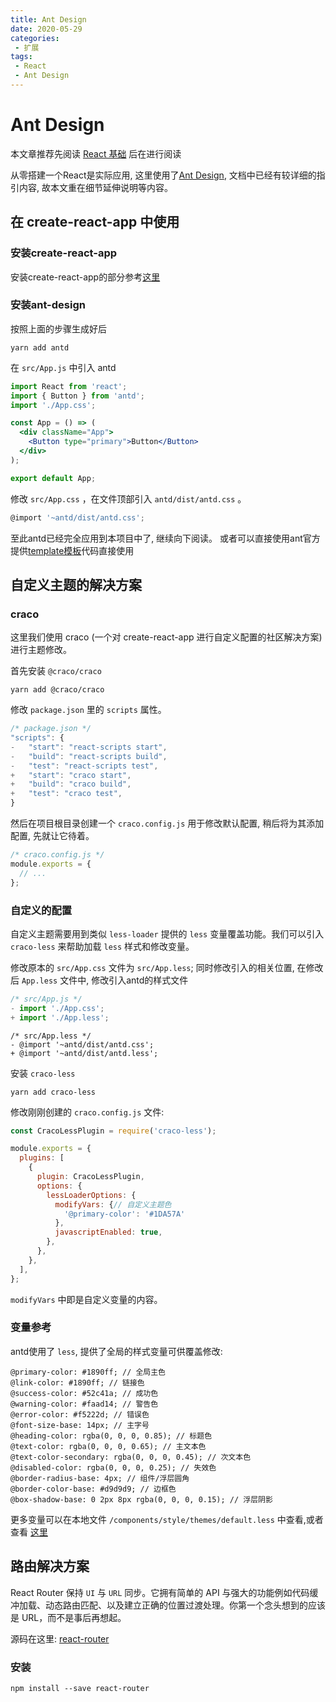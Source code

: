 ```yaml
---
title: Ant Design 
date: 2020-05-29
categories:
 - 扩展
tags:
 - React
 - Ant Design
---
```


# Ant Design

本文章推荐先阅读 [React 基础](./React) 后在进行阅读

从零搭建一个React是实际应用, 这里使用了[Ant Design](https://ant-design.gitee.io/docs/react/use-with-create-react-app-cn), 文档中已经有较详细的指引内容, 故本文重在细节延伸说明等内容。

## 在 create-react-app 中使用

### 安装create-react-app

安装create-react-app的部分参考[这里](./React#create-react-app)

### 安装ant-design

按照上面的步骤生成好后
```
yarn add antd
```

在 `src/App.js` 中引入 antd

```jsx
import React from 'react';
import { Button } from 'antd';
import './App.css';

const App = () => (
  <div className="App">
    <Button type="primary">Button</Button>
  </div>
);

export default App;
```
修改 `src/App.css` ，在文件顶部引入 `antd/dist/antd.css` 。

```js
@import '~antd/dist/antd.css';
```
至此antd已经完全应用到本项目中了, 继续向下阅读。
或者可以直接使用ant官方提供[template模板]()代码直接使用

## 自定义主题的解决方案

### craco

这里我们使用 craco (一个对 create-react-app 进行自定义配置的社区解决方案) 进行主题修改。

首先安装 `@craco/craco`

```
yarn add @craco/craco
```

修改 `package.json` 里的 `scripts` 属性。

```js {3-8} 
/* package.json */
"scripts": {
-   "start": "react-scripts start",
-   "build": "react-scripts build",
-   "test": "react-scripts test",
+   "start": "craco start",
+   "build": "craco build",
+   "test": "craco test",
}
```

然后在项目根目录创建一个 `craco.config.js` 用于修改默认配置, 稍后将为其添加配置, 先就让它待着。

```js
/* craco.config.js */
module.exports = {
  // ...
};
```

### 自定义的配置

自定义主题需要用到类似 `less-loader` 提供的 `less` 变量覆盖功能。我们可以引入 `craco-less` 来帮助加载 `less` 样式和修改变量。

修改原本的 `src/App.css` 文件为 `src/App.less`; 同时修改引入的相关位置, 在修改后 `App.less` 文件中, 修改引入antd的样式文件

```js
/* src/App.js */
- import './App.css';
+ import './App.less';
```

```less
/* src/App.less */
- @import '~antd/dist/antd.css';
+ @import '~antd/dist/antd.less';
```
安装 `craco-less` 

```
yarn add craco-less
```

修改刚刚创建的 `craco.config.js` 文件:

```js {9}
const CracoLessPlugin = require('craco-less');

module.exports = {
  plugins: [
    {
      plugin: CracoLessPlugin,
      options: {
        lessLoaderOptions: {
          modifyVars: {// 自定义主题色
            '@primary-color': '#1DA57A'
          },
          javascriptEnabled: true,
        },
      },
    },
  ],
};
```
`modifyVars` 中即是自定义变量的内容。

### 变量参考

antd使用了 `less`, 提供了全局的样式变量可供覆盖修改:

```less
@primary-color: #1890ff; // 全局主色
@link-color: #1890ff; // 链接色
@success-color: #52c41a; // 成功色
@warning-color: #faad14; // 警告色
@error-color: #f5222d; // 错误色
@font-size-base: 14px; // 主字号
@heading-color: rgba(0, 0, 0, 0.85); // 标题色
@text-color: rgba(0, 0, 0, 0.65); // 主文本色
@text-color-secondary: rgba(0, 0, 0, 0.45); // 次文本色
@disabled-color: rgba(0, 0, 0, 0.25); // 失效色
@border-radius-base: 4px; // 组件/浮层圆角
@border-color-base: #d9d9d9; // 边框色
@box-shadow-base: 0 2px 8px rgba(0, 0, 0, 0.15); // 浮层阴影
```

更多变量可以在本地文件 `/components/style/themes/default.less` 中查看,或者查看 [这里](https://github.com/ant-design/ant-design/blob/master/components/style/themes/default.less)



## 路由解决方案

React Router 保持 `UI` 与 `URL` 同步。它拥有简单的 API 与强大的功能例如代码缓冲加载、动态路由匹配、以及建立正确的位置过渡处理。你第一个念头想到的应该是 URL，而不是事后再想起。

源码在这里: [react-router](https://github.com/ReactTraining/react-router)

### 安装

```
npm install --save react-router
```

